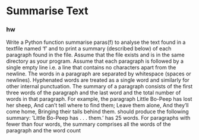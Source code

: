 # Summarise Text

### hw
Write a Python function summarise paras(f) to analyse the text found in a textfile
named ‘f’ and to print a summary (described below) of each paragraph found in the file.
Assume that the file exists and is in the same directory as your program.
Assume that each paragraph is followed by a single empty line i.e. a line that contains
no characters apart from the newline. The words in a paragraph are separated by
whitespace (spaces or newlines). Hyphenated words are treated as a single word and
similarly for other internal punctuation.
The summary of a paragraph consists of the first three words of the paragraph and the
last word and the total number of words in that paragraph. For example, the paragraph
Little Bo-Peep has lost her sheep,
And can’t tell where to find them;
Leave them alone, And they’ll come home,
Bringing their tails behind them.
should produce the following summary:
’Little Bo-Peep has . . . them.’ has 25 words.
For paragraphs with fewer than four words, the summary comprises all the words of the
paragraph and the word count
